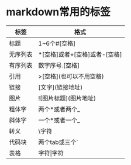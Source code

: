 # markdown常用的标签
  
标签|格式
--|--
标题|1~6个#[空格]
无序列表|*[空格]或者+[空格]或者-[空格]
有序列表|数字序号.[空格]
引用|\>\[空格\]\(也可以不用空格\)
链接|\[文字\]\(链接地址\)
图片|\!\[图片标题\]\(图片地址\)
粗体字|两个*或者两个_
斜体字|一个*或者一个_
转义|\\字符
代码块|两个tab或三个\`
表格|字符\|字符
